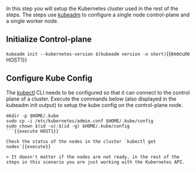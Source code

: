 In this step you will setup the Kubernetes cluster used in the rest of the steps. The steps use [kubeadm](https://kubernetes.io/docs/setup/production-environment/tools/kubeadm/create-cluster-kubeadm/) to configure a single node control-plane and a single worker node.

## Initialize Control-plane

`kubeadm init --kubernetes-version $(kubeadm version -o short)`{{execute HOST1}}

## Configure Kube Config

The [kubectl](https://kubernetes.io/docs/reference/kubectl/overview/) CLI needs to be configured so that it can connect to the control plane of a cluster. Execute the commands below (also displayed in the kubeadm init output) to setup the kube config on the control-plane node.

```
mkdir -p $HOME/.kube
sudo cp -i /etc/kubernetes/admin.conf $HOME/.kube/config
sudo chown $(id -u):$(id -g) $HOME/.kube/config
```{{execute HOST1}}

Check the status of the nodes in the cluster `kubectl get nodes`{{execute}}

> It doesn't matter if the nodes are not ready, in the rest of the steps in this scenario you are just working with the Kubernetes API.